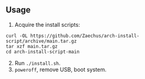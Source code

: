 ## Usage

1. Acquire the install scripts:
```
curl -OL https://github.com/Zaechus/arch-install-script/archive/main.tar.gz
tar xzf main.tar.gz
cd arch-install-script-main
```
2. Run `./install.sh`.
3. `poweroff`, remove USB, boot system.
